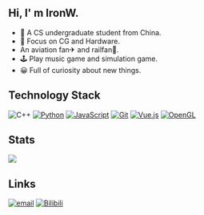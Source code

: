 ## Hi, I' m IronW.

+ 📖 A CS undergraduate student from China.
+ 🔎 Focus on CG and Hardware.
+ An aviation fan✈ and railfan🚅.
+ 🕹 Play music game and simulation game.
+ 😀 Full of curiosity about new things.

## Technology Stack

![C++](https://img.shields.io/badge/-C++-00599c?style=flat-square&logo=cplusplus)
[![Python](https://img.shields.io/badge/-Python-3776AB?style=flat-square&logo=python&logoColor=ffffff)](https://www.python.org/)
[![JavaScript](https://img.shields.io/badge/-JavaScript-%23F7DF1C?style=flat-square&logo=javascript&logoColor=000000&labelColor=%23F7DF1C&color=%23FFCE5A)](https://www.javascript.com/)
[![Git](https://img.shields.io/badge/-Git-%23F05032?style=flat-square&logo=git&logoColor=%23ffffff)](https://git-scm.com/)
[![Vue.js](https://img.shields.io/badge/-Vue.js-4fc08d?style=flat-square&logo=vuedotjs&logoColor=ffffff)](https://vuejs.org/)
[![OpenGL](https://img.shields.io/badge/-OpenGL-5586a4?style=flat-square&logo=opengl&logoColor=ffffff)](https://www.opengl.org/)

## Stats

<a href="https://github.com/IronWolf-K?tab=repositories"><img align="center" src="https://github-readme-stats.vercel.app/api?username=ironwolf-k&show_icons=true&icon_color=CE1D2D&text_color=718096&bg_color=ffffff&hide_title=false" /><a/>

## Links

[![email](https://img.shields.io/badge/-Email-666?style=flat-square)](mailto:jhhh5hj@hotmail.com)
[![Bilibili](https://img.shields.io/badge/-BiliBili-00a1d6?style=flat-square&logo=bilibili&logoColor=ffffff)](https://space.bilibili.com/4951103)
